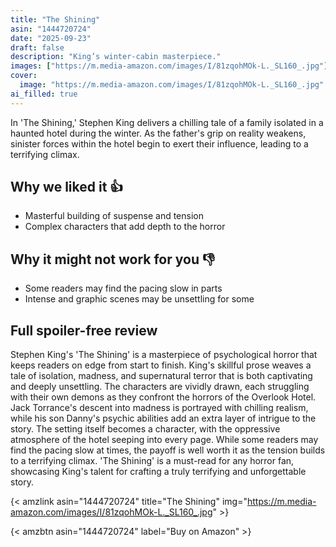 ```yaml
---
title: "The Shining"
asin: "1444720724"
date: "2025-09-23"
draft: false
description: "King’s winter-cabin masterpiece."
images: ["https://m.media-amazon.com/images/I/81zqohMOk-L._SL160_.jpg"]
cover:
  image: "https://m.media-amazon.com/images/I/81zqohMOk-L._SL160_.jpg"
ai_filled: true
---
```


In 'The Shining,' Stephen King delivers a chilling tale of a family isolated in
a haunted hotel during the winter. As the father's grip on reality weakens,
sinister forces within the hotel begin to exert their influence, leading to a
terrifying climax.

## Why we liked it 👍
- Masterful building of suspense and tension
- Complex characters that add depth to the horror

## Why it might not work for you 👎
- Some readers may find the pacing slow in parts
- Intense and graphic scenes may be unsettling for some

## Full spoiler-free review
Stephen King's 'The Shining' is a masterpiece of psychological horror that keeps
readers on edge from start to finish. King's skillful prose weaves a tale of
isolation, madness, and supernatural terror that is both captivating and deeply
unsettling. The characters are vividly drawn, each struggling with their own
demons as they confront the horrors of the Overlook Hotel. Jack Torrance's
descent into madness is portrayed with chilling realism, while his son Danny's
psychic abilities add an extra layer of intrigue to the story. The setting
itself becomes a character, with the oppressive atmosphere of the hotel seeping
into every page. While some readers may find the pacing slow at times, the
payoff is well worth it as the tension builds to a terrifying climax. 'The
Shining' is a must-read for any horror fan, showcasing King's talent for
crafting a truly terrifying and unforgettable story.

{< amzlink asin="1444720724" title="The Shining" img="https://m.media-amazon.com/images/I/81zqohMOk-L._SL160_.jpg" >}

{< amzbtn asin="1444720724" label="Buy on Amazon" >}
